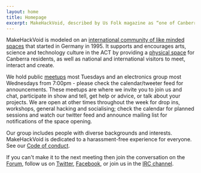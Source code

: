 ```yaml
---
layout: home
title: Homepage
excerpt: MakeHackVoid, described by Us Folk magazine as “one of Canberra’s best new creative organisations”, is a makerspace that provides ACT residents with a multi-use workshop and meeting space at Ginninderra House in Belconnen.
---
```


MakeHackVoid is modeled on an [international community of like minded spaces](https://hackerspaces.org) that started in Germany in 1995. It supports and encourages arts, science and technology culture in the ACT by providing a [physical space](/our-space) for Canberra residents, as well as national and international visitors to meet, interact and create.

We hold public [meetups](meetings/) most Tuesdays and an electronics group most Wednesdays from 7:00pm - please check the calendar/tweeter feed for announcements. These meetups are where we invite you to join us and chat, participate in show and tell, get help or advice, or talk about your projects. We are open at other times throughout the week for drop ins, workshops, general hacking and socialising; check the calendar for planned sessions and watch our twitter feed and announce mailing list for notifications of the space opening.

Our group includes people with diverse backgrounds and interests. MakeHackVoid is dedicated to a harassment-free experience for everyone. See our [Code of conduct](code-of-conduct).

If you can't make it to the next meeting then join the conversation on the [Forum](//forum.makehackvoid.com), follow us on [Twitter](https://twitter.com/makehackvoid),  [Facebook](https://www.facebook.com/group.php?gid=357947732276), or join us in the [IRC channel](contacts/#on_irc).
